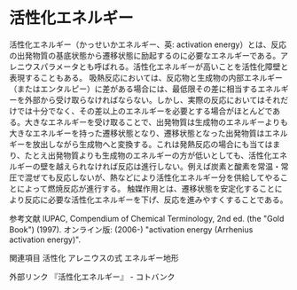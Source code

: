 # 活性化エネルギー

活性化エネルギー（かっせいかエネルギー、英: activation energy）とは、反応の出発物質の基底状態から遷移状態に励起するのに必要なエネルギーである。アレニウスパラメータとも呼ばれる。活性化エネルギーが高いことを活性化障壁と表現することもある。
吸熱反応においては、反応物と生成物の内部エネルギー（またはエンタルピー）に差がある場合には、最低限その差に相当するエネルギーを外部から受け取らなければならない。しかし、実際の反応においてはそれだけでは十分でなく、その差以上のエネルギーを必要とする場合がほとんどである。大きなエネルギーを受け取ることで、出発物質は生成物のエネルギーよりも大きなエネルギーを持った遷移状態となり、遷移状態となった出発物質はエネルギーを放出しながら生成物へと変換する。これは発熱反応の場合にも当てはまり、たとえ出発物質よりも生成物のエネルギーの方が低いとしても、活性化エネルギーの壁を越えられなければ反応は進行しない。例えば炭素と酸素を常温・常圧で混ぜても反応しないが、熱などにより活性化エネルギー分を供給してやることによって燃焼反応が進行する。
触媒作用とは、遷移状態を安定化することにより反応に必要な活性化エネルギーを下げ、反応を進みやすくすることである。

参考文献
IUPAC, Compendium of Chemical Terminology, 2nd ed. (the "Gold Book") (1997). オンライン版:  (2006-) "activation energy (Arrhenius activation energy)".

関連項目
活性化
アレニウスの式
エネルギー地形

外部リンク
『活性化エネルギー』 - コトバンク
